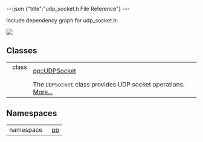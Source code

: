 ---json {"title":"udp\_socket.h File Reference"} ---

Include dependency graph for udp\_socket.h:

![](/docs/native-client/pepper_dev/cpp/udp__socket_8h__incl.png)

Classes
-------

<table><tbody><tr class="odd"><td style="text-align: right;">class  </td><td><a href="/docs/native-client/pepper_dev/cpp/classpp_1_1_u_d_p_socket/" class="el">pp::UDPSocket</a></td></tr><tr class="even"><td style="text-align: right;"> </td><td>The <code>UDPSocket</code> class provides UDP socket operations. <a href="/docs/native-client/pepper_dev/cpp/classpp_1_1_u_d_p_socket#details">More...</a><br />
</td></tr></tbody></table>

Namespaces
----------

<table><tbody><tr class="odd"><td style="text-align: right;">namespace  </td><td><a href="/docs/native-client/pepper_dev/cpp/namespacepp/" class="el">pp</a></td></tr></tbody></table>
